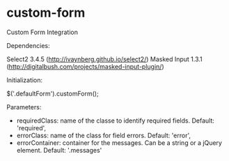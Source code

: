 custom-form
===========

Custom Form Integration

Dependencies:

Select2 3.4.5 (http://ivaynberg.github.io/select2/)
Masked Input 1.3.1 (http://digitalbush.com/projects/masked-input-plugin/)

Initialization:

$('.defaultForm').customForm();

Parameters:

* requiredClass: name of the classe to identify required fields. Default: 'required',
* errorClass: name of the class for field errors. Default: 'error',
* errorContainer: container for the messages. Can be a string or a jQuery element. Default: '.messages'